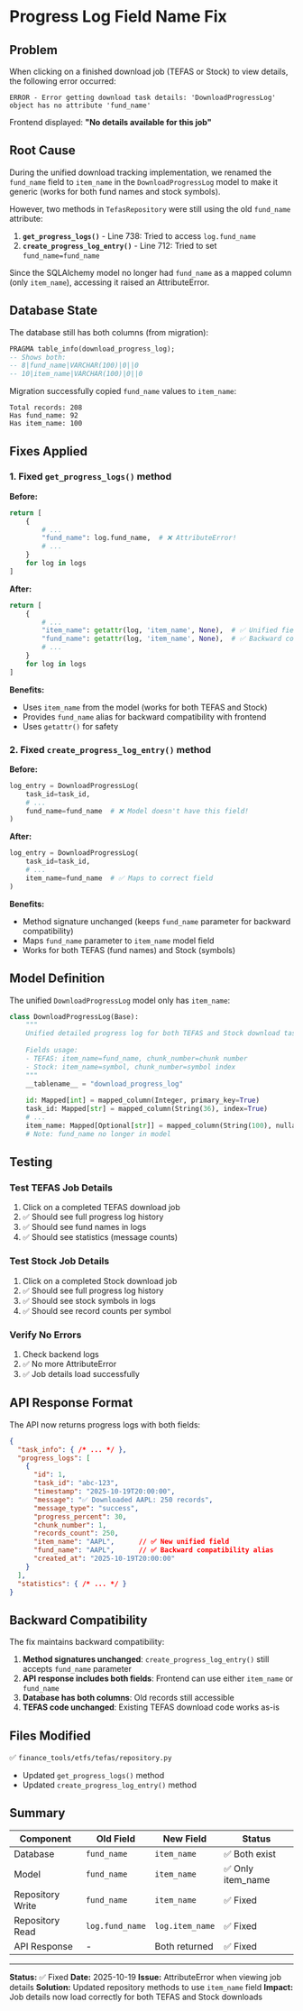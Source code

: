 # Progress Log Field Name Fix

## Problem

When clicking on a finished download job (TEFAS or Stock) to view details, the following error occurred:

```
ERROR - Error getting download task details: 'DownloadProgressLog' object has no attribute 'fund_name'
```

Frontend displayed: **"No details available for this job"**

## Root Cause

During the unified download tracking implementation, we renamed the `fund_name` field to `item_name` in the `DownloadProgressLog` model to make it generic (works for both fund names and stock symbols).

However, two methods in `TefasRepository` were still using the old `fund_name` attribute:

1. **`get_progress_logs()`** - Line 738: Tried to access `log.fund_name`
2. **`create_progress_log_entry()`** - Line 712: Tried to set `fund_name=fund_name`

Since the SQLAlchemy model no longer had `fund_name` as a mapped column (only `item_name`), accessing it raised an AttributeError.

## Database State

The database still has both columns (from migration):
```sql
PRAGMA table_info(download_progress_log);
-- Shows both:
-- 8|fund_name|VARCHAR(100)|0||0
-- 10|item_name|VARCHAR(100)|0||0
```

Migration successfully copied `fund_name` values to `item_name`:
```
Total records: 208
Has fund_name: 92
Has item_name: 100
```

## Fixes Applied

### 1. Fixed `get_progress_logs()` method

**Before:**
```python
return [
    {
        # ...
        "fund_name": log.fund_name,  # ❌ AttributeError!
        # ...
    }
    for log in logs
]
```

**After:**
```python
return [
    {
        # ...
        "item_name": getattr(log, 'item_name', None),  # ✅ Unified field
        "fund_name": getattr(log, 'item_name', None),  # ✅ Backward compatibility
        # ...
    }
    for log in logs
]
```

**Benefits:**
- Uses `item_name` from the model (works for both TEFAS and Stock)
- Provides `fund_name` alias for backward compatibility with frontend
- Uses `getattr()` for safety

### 2. Fixed `create_progress_log_entry()` method

**Before:**
```python
log_entry = DownloadProgressLog(
    task_id=task_id,
    # ...
    fund_name=fund_name  # ❌ Model doesn't have this field!
)
```

**After:**
```python
log_entry = DownloadProgressLog(
    task_id=task_id,
    # ...
    item_name=fund_name  # ✅ Maps to correct field
)
```

**Benefits:**
- Method signature unchanged (keeps `fund_name` parameter for backward compatibility)
- Maps `fund_name` parameter to `item_name` model field
- Works for both TEFAS (fund names) and Stock (symbols)

## Model Definition

The unified `DownloadProgressLog` model only has `item_name`:

```python
class DownloadProgressLog(Base):
    """
    Unified detailed progress log for both TEFAS and Stock download tasks.
    
    Fields usage:
    - TEFAS: item_name=fund_name, chunk_number=chunk number
    - Stock: item_name=symbol, chunk_number=symbol index
    """
    __tablename__ = "download_progress_log"
    
    id: Mapped[int] = mapped_column(Integer, primary_key=True)
    task_id: Mapped[str] = mapped_column(String(36), index=True)
    # ...
    item_name: Mapped[Optional[str]] = mapped_column(String(100), nullable=True)  # ✅ Unified field
    # Note: fund_name no longer in model
```

## Testing

### Test TEFAS Job Details
1. Click on a completed TEFAS download job
2. ✅ Should see full progress log history
3. ✅ Should see fund names in logs
4. ✅ Should see statistics (message counts)

### Test Stock Job Details
1. Click on a completed Stock download job
2. ✅ Should see full progress log history
3. ✅ Should see stock symbols in logs
4. ✅ Should see record counts per symbol

### Verify No Errors
1. Check backend logs
2. ✅ No more AttributeError
3. ✅ Job details load successfully

## API Response Format

The API now returns progress logs with both fields:

```json
{
  "task_info": { /* ... */ },
  "progress_logs": [
    {
      "id": 1,
      "task_id": "abc-123",
      "timestamp": "2025-10-19T20:00:00",
      "message": "✅ Downloaded AAPL: 250 records",
      "message_type": "success",
      "progress_percent": 30,
      "chunk_number": 1,
      "records_count": 250,
      "item_name": "AAPL",      // ✅ New unified field
      "fund_name": "AAPL",      // ✅ Backward compatibility alias
      "created_at": "2025-10-19T20:00:00"
    }
  ],
  "statistics": { /* ... */ }
}
```

## Backward Compatibility

The fix maintains backward compatibility:

1. **Method signatures unchanged**: `create_progress_log_entry()` still accepts `fund_name` parameter
2. **API response includes both fields**: Frontend can use either `item_name` or `fund_name`
3. **Database has both columns**: Old records still accessible
4. **TEFAS code unchanged**: Existing TEFAS download code works as-is

## Files Modified

✅ `finance_tools/etfs/tefas/repository.py`
  - Updated `get_progress_logs()` method
  - Updated `create_progress_log_entry()` method

## Summary

| Component | Old Field | New Field | Status |
|-----------|-----------|-----------|--------|
| Database | `fund_name` | `item_name` | ✅ Both exist |
| Model | `fund_name` | `item_name` | ✅ Only item_name |
| Repository Write | `fund_name` | `item_name` | ✅ Fixed |
| Repository Read | `log.fund_name` | `log.item_name` | ✅ Fixed |
| API Response | - | Both returned | ✅ Fixed |

---

**Status:** ✅ Fixed
**Date:** 2025-10-19
**Issue:** AttributeError when viewing job details
**Solution:** Updated repository methods to use `item_name` field
**Impact:** Job details now load correctly for both TEFAS and Stock downloads


